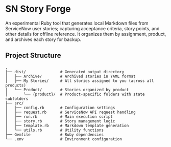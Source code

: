# SN Story Forge

An experimental Ruby tool that generates local Markdown files from ServiceNow user stories; capturing acceptance criteria, story points, and other details for offline reference. It organizes them by assignment, product, and archives each story for backup.

## Project Structure

```
.
├── dist/               # Generated output directory
│   ├── Archive/        # Archived stories in YAML format
│   ├── My Stories/     # All stories assigned to you (across all products)
│   └── Product/        # Stories organized by product
│       └── {product}/  # Product-specific folders with state subfolders
├── src/
│   ├── config.rb       # Configuration settings
│   ├── request.rb      # ServiceNow API request handling
│   ├── run.rb          # Main execution script
│   ├── story.rb        # Story management logic
│   ├── template.rb     # Markdown template generation
│   └── utils.rb        # Utility functions
├── Gemfile             # Ruby dependencies
└── .env                # Environment configuration
```

